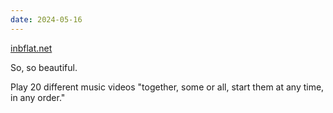 ```yaml
---
date: 2024-05-16
---
```

[inbflat.net](https://www.inbflat.net)

So, so beautiful.

Play 20 different music videos "together, some or all, start them at any time, in any order."